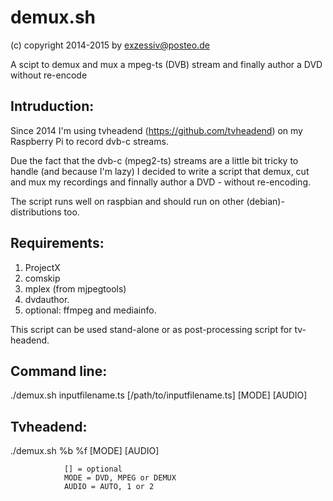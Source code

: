 # demux.sh

(c) copyright 2014-2015 by exzessiv@posteo.de

A scipt to demux and mux a mpeg-ts (DVB) stream and finally author a DVD without re-encode

Intruduction:
--------------

Since 2014 I'm using tvheadend (https://github.com/tvheadend) on my Raspberry Pi to record dvb-c streams.

Due the fact that the dvb-c (mpeg2-ts) streams are a little bit tricky to handle (and because I'm lazy) I
decided to write a script that demux, cut and mux my recordings and finnally author a DVD - without re-encoding.

The script runs well on raspbian and should run on other (debian)-distributions too.

Requirements: 
--------------
1. ProjectX 
2. comskip
3. mplex (from mjpegtools) 
4. dvdauthor.
5. optional: ffmpeg and mediainfo.

This script can be used stand-alone or as post-processing script for tv-headend.


Command line:
-------------
./demux.sh inputfilename.ts [/path/to/inputfilename.ts] [MODE] [AUDIO]


Tvheadend: 
-----------
./demux.sh %b %f [MODE] [AUDIO]

         		[] = optional
		        MODE = DVD, MPEG or DEMUX
		        AUDIO = AUTO, 1 or 2
